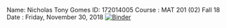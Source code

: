Name: Nicholas Tony Gomes
ID: 172014005
Course : MAT 201 (02) Fall 18
Date : Friday, November 30, 2018
[![Binder](https://mybinder.org/badge_logo.svg)](https://mybinder.org/v2/gh/tonygms2/PythonAssignment1/master)


